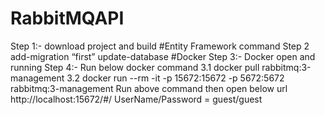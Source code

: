 # RabbitMQAPI
Step 1:- download project and build
#Entity Framework command
Step 2
add-migration “first”
update-database
#Docker
Step 3:- Docker open and running
Step 4:- Run below  docker command
            3.1 docker pull rabbitmq:3-management
          3.2 docker run --rm -it -p 15672:15672 -p 5672:5672 rabbitmq:3-management
Run above command then open below url
http://localhost:15672/#/
UserName/Password = guest/guest

